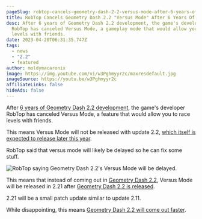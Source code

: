 ```yaml
---
pageSlug: robtop-cancels-geometry-dash-2-2-versus-mode-after-6-years-of-development
title: RobTop Cancels Geometry Dash 2.2 "Versus Mode" After 6 Years Of Development
desc: After 6 years of Geometry Dash 2.2 development, the game's developer
  RobTop has canceled Versus Mode, a gameplay mode that would allow you to race
  levels with friends.
date: 2023-04-20T06:31:35.747Z
tags:
  - news
  - "2.2"
  - featured
author: moldymacaronix
image: https://img.youtube.com/vi/w3Pghmyyr2c/maxresdefault.jpg
imageSource: https://youtu.be/w3Pghmyyr2c
affiliateLinks: false
hideAds: false
---
```

After [6 years of Geometry Dash 2.2 development](posts/geometry-dash-2-2-wait-turns-6-years-old/), the game's developer RobTop has canceled Versus Mode, a feature that would allow you to race levels with friends.

This means Versus Mode will not be released with update 2.2, [which itself is expected to release later this year](/posts/geometry-dash-2-2-release-date-confirmed-2023/).

RobTop said that versus mode will likely be delayed so he can fix some stuff.

![RobTop saying Geometry Dash 2.2's Versus Mode will be delayed.](https://pbs.twimg.com/media/FuHC-6kaAAAEMus?format=png&name=900x900)

This means that instead of coming out in [Geometry Dash 2.2](/categories/2.2/), Versus Mode will be released in 2.21 after [Geometry Dash 2.2 is released](/posts/geometry-dash-2-2-release-date-news-everything-we-know-about-when-2-2-will-come-out/).

2.21 will be a small patch update similar to update 2.11.

While disappointing, this means [Geometry Dash 2.2 will come out faster](/posts/why-is-2-2-taking-so-long/).